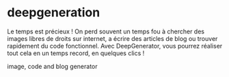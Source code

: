 # deepgeneration

Le temps est précieux !
On perd souvent un temps fou à chercher des images libres de droits sur internet, a écrire des articles de blog ou trouver rapidement du code fonctionnel.
Avec DeepGenerator, vous pourrez réaliser tout cela en un temps record, en quelques clics !

image, code and blog generator
